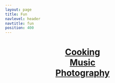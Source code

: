 ```yaml
---
layout: page
title: Fun
navlevel: header
navtitle: fun
position: 400
---
```

<center><h1>
<a href="{{ site.baseurl }}/fun/cooking.html">
		Cooking</a>

<br>

<a href="{{ site.baseurl }}/fun/music.html">
		Music</a>

<br>

<a href="{{ site.baseurl }}/fun/photography.html">
		Photography</a>

</h1></center>